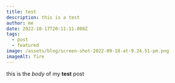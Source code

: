 ```yaml
---
title: test
description: this is a test
author: me
date: 2022-10-17T20:11:11.088Z
tags:
  - post
  - featured
image: /assets/blog/screen-shot-2022-09-18-at-9.24.51-pm.png
imageAlt: fire
---
```

t﻿his is the *body* of my **test** post